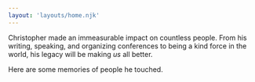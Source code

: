 ```yaml
---
layout: 'layouts/home.njk'
---
```


Christopher made an immeasurable impact on countless people. From his writing, speaking, and organizing conferences to being a kind force in the world, his legacy will be making _us_ all better.

Here are some memories of people he touched.
